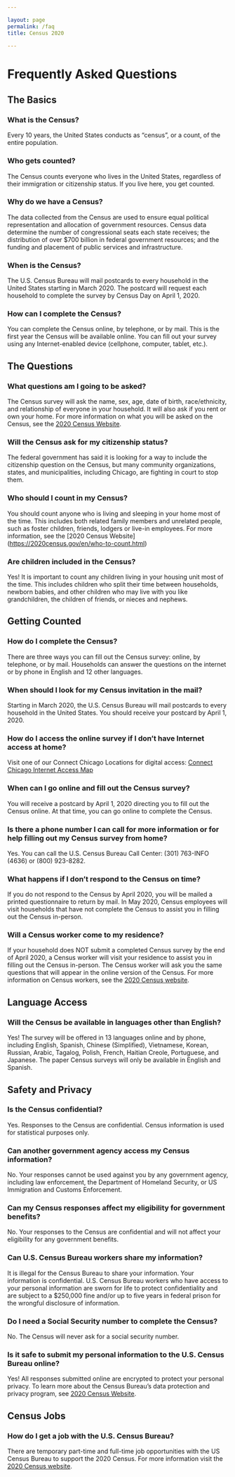 ```yaml
---

layout: page
permalink: /faq
title: Census 2020

---
```


# Frequently Asked Questions 

## The Basics

### What is the Census?
Every 10 years, the United States conducts as “census”, or a count, of the entire population.

### Who gets counted?
The Census counts everyone who lives in the United States, regardless of their immigration or citizenship status. If you live here, you get counted.

### Why do we have a Census?
The data collected from the Census are used to ensure equal political representation and allocation of government resources. Census data determine the number of congressional seats each state receives; the distribution of over $700 billion in federal government resources; and the funding and placement of public services and infrastructure.

### When is the Census?
The U.S. Census Bureau will mail postcards to every household in the United States starting in March 2020. The postcard will request each household to complete the survey by Census Day on April 1, 2020. 

### How can I complete the Census?
You can complete the Census online, by telephone, or by mail. This is the first year the Census will be available online. You can fill out your survey using any Internet-enabled device (cellphone, computer, tablet, etc.). 

## The Questions
### What questions am I going to be asked?
The Census survey will ask the name, sex, age, date of birth, race/ethnicity, and relationship of everyone in your household. It will also ask if you rent or own your home. For more information on what you will be asked on the Census, see the [2020 Census Website]( https://2020census.gov/en/about-questions.html). 
### Will the Census ask for my citizenship status?
The federal government has said it is looking for a way to include the citizenship question on the Census, but many community organizations, states, and municipalities, including Chicago, are fighting in court to stop them. 
### Who should I count in my Census? 
You should count anyone who is living and sleeping in your home most of the time. This includes both related family members and unrelated people, such as foster children, friends, lodgers or live-in employees.  For more information, see the [2020 Census Website] (https://2020census.gov/en/who-to-count.html)
### Are children included in the Census?
Yes! It is important to count any children living in your housing unit most of the time. This includes children who split their time between households, newborn babies, and other children who may live with you like grandchildren, the children of friends, or nieces and nephews. 

## Getting Counted
### How do I complete the Census?
There are three ways you can fill out the Census survey: online, by telephone, or by mail. Households can answer the questions on the internet or by phone in English and 12 other languages.
### When should I look for my Census invitation in the mail?
Starting in March 2020, the U.S. Census Bureau will mail postcards to every household in the United States. You should receive your postcard by April 1, 2020. 
### How do I access the online survey if I don’t have Internet access at home?
Visit one of our Connect Chicago Locations for digital access: [Connect Chicago Internet Access Map](https://data.cityofchicago.org/Education/Connect-Chicago-Locations-Map/4jzv-pgsc)
<!-- 
<div><p style="margin-bottom:3px"><a href="https://data.cityofchicago.org/Education/Connect-Chicago-Locations-Map/4jzv-pgsc" target="_blank" style="font-size:12px;font-weight:bold;text-decoration:none;color:#333333;font-family:arial;">Connect Chicago Locations - Map</a></p><iframe width="500px" title="Connect Chicago Locations - Map" height="425px" src="https://data.cityofchicago.org/w/4jzv-pgsc/3q3f-6823?cur=mNwlwoniwtj&from=root" frameborder="0"scrolling="no"><a href="https://data.cityofchicago.org/Education/Connect-Chicago-Locations-Map/4jzv-pgsc" title="Connect Chicago Locations - Map" target="_blank">Connect Chicago Locations - Map</a></iframe><p><a href="http://www.socrata.com/" target="_blank">Powered by Socrata</a></p></div> -->

### When can I go online and fill out the Census survey?
You will receive a postcard by April 1, 2020 directing you to fill out the Census online. At that time, you can go online to complete the Census. 
### Is there a phone number I can call for more information or for help filling out my Census survey from home?
Yes. You can call the U.S. Census Bureau Call Center: (301) 763-INFO (4636) or (800) 923-8282.
### What happens if I don’t respond to the Census on time?
If you do not respond to the Census by April 2020, you will be mailed a printed questionnaire to return by mail. In May 2020, Census employees will visit households that have not complete the Census to assist you in filling out the Census in-person. 
### Will a Census worker come to my residence?
If your household does NOT submit a completed Census survey by the end of April 2020, a Census worker will visit your residence to assist you in filling out the Census in-person. The Census worker will ask you the same questions that will appear in the online version of the Census. For more information on Census workers, see the [2020 Census website](https://www.census.gov/about/regions/chicago/contact/identify.html). 

## Language Access
### Will the Census be available in languages other than English?
Yes! The survey will be offered in 13 languages online and by phone, including English, Spanish, Chinese (Simplified), Vietnamese, Korean, Russian, Arabic, Tagalog, Polish, French, Haitian Creole, Portuguese, and Japanese. The paper Census surveys will only be available in English and Spanish. 

## Safety and Privacy
### Is the Census confidential?
Yes. Responses to the Census are confidential. Census information is used for statistical purposes only. 
### Can another government agency access my Census information?
No. Your responses cannot be used against you by any government agency, including law enforcement, the Department of Homeland Security, or US Immigration and Customs Enforcement.
### Can my Census responses affect my eligibility for government benefits?
No. Your responses to the Census are confidential and will not affect your eligibility for any government benefits. 
### Can U.S. Census Bureau workers share my information?
It is illegal for the Census Bureau to share your information. Your information is confidential. U.S. Census Bureau workers who have access to your personal information are sworn for life to protect confidentiality and are subject to a $250,000 fine and/or up to five years in federal prison for the wrongful disclosure of information.  
### Do I need a Social Security number to complete the Census?
No. The Census will never ask for a social security number.  
### Is it safe to submit my personal information to the U.S. Census Bureau online?
Yes! All responses submitted online are encrypted to protect your personal privacy. To learn more about the Census Bureau’s data protection and privacy program, see [2020 Census Website](https://www.census.gov/about/policies/privacy.html). 
## Census Jobs
### How do I get a job with the U.S. Census Bureau?
There are temporary part-time and full-time job opportunities with the US Census Bureau to support the 2020 Census. For more information visit the [2020 Census website]( https://www.census.gov/about/regions/chicago/jobs/all.html).
